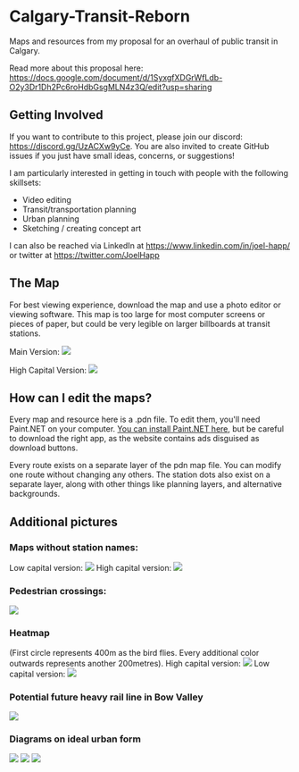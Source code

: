 # Calgary-Transit-Reborn

Maps and resources from my proposal for an overhaul of public transit in Calgary.

Read more about this proposal here:
https://docs.google.com/document/d/1SyxgfXDGrWfLdb-O2y3Dr1Dh2Pc6roHdbGsgMLN4z3Q/edit?usp=sharing

## Getting Involved

If you want to contribute to this project, please join our discord: https://discord.gg/UzACXw9yCe. You are also invited to create GitHub issues if you just have small ideas, concerns, or suggestions!

I am particularly interested in getting in touch with people with the following skillsets:

- Video editing
- Transit/transportation planning
- Urban planning
- Sketching / creating concept art

I can also be reached via LinkedIn at https://www.linkedin.com/in/joel-happ/ or twitter at https://twitter.com/JoelHapp

## The Map

For best viewing experience, download the map and use a photo editor or viewing software. This map is too large for most computer screens or pieces of paper, but could be very legible on larger billboards at transit stations.

Main Version:
![](main_maps/large_png_lowcap.png?raw=true)

High Capital Version:
![](main_maps/large_png_highcap.png?raw=true)

## How can I edit the maps?

Every map and resource here is a .pdn file. To edit them, you'll need Paint.NET on your computer. [You can install Paint.NET here](https://www.getpaint.net/download.html#download),
but be careful to download the right app, as the website contains ads disguised as download buttons.

Every route exists on a separate layer of the pdn map file. You can modify one route without changing any others.
The station dots also exist on a separate layer, along with other things like planning layers, and alternative backgrounds.

## Additional pictures

### Maps without station names:

Low capital version:
![](main_maps/no_station_names_low.png?raw=true)
High capital version:
![](main_maps/no_station_names_high.png?raw=true)

### Pedestrian crossings:

![](main_maps/pedestrian_crossings.png?raw=true)

### Heatmap

(First circle represents 400m as the bird flies. Every additional color outwards represents another 200metres).
High capital version:
![](main_maps/heatmap_highcap.png?raw=true)
Low capital version:
![](main_maps/heatmap_lowcap.png?raw=true)

### Potential future heavy rail line in Bow Valley

![](misc_diagrams/NW_SBahn.png?raw=true)

### Diagrams on ideal urban form

![](urban_form_diagrams/bus_lines.png?raw=true)
![](urban_form_diagrams/transit_walking_radius.png?raw=true)
![](urban_form_diagrams/bike_paths.png?raw=true)
